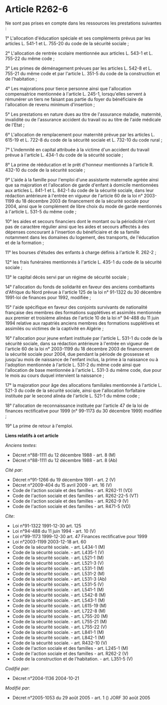 # Article R262-6

Ne sont pas prises en compte dans les ressources les prestations suivantes :

1° L'allocation d'éducation spéciale et ses compléments prévus par les articles L. 541-1 et L. 755-20 du code de la sécurité
sociale ;

2° L'allocation de rentrée scolaire mentionnée aux articles L. 543-1 et L. 755-22 du même code ;

3° Les primes de déménagement prévues par les articles L. 542-8 et L. 755-21 du même code et par l'article L. 351-5 du code
de la construction et de l'habitation ;

4° Les majorations pour tierce personne ainsi que l'allocation compensatrice mentionnée à l'article L. 245-1, lorsqu'elles
servent à rémunérer un tiers ne faisant pas partie du foyer du bénéficiaire de l'allocation de revenu minimum d'insertion ;

5° Les prestations en nature dues au titre de l'assurance maladie, maternité, invalidité ou de l'assurance accident du
travail ou au titre de l'aide médicale de l'Etat ;

6° L'allocation de remplacement pour maternité prévue par les articles L. 615-19 et L. 722-8 du code de la sécurité sociale
et L. 732-10 du code rural ;

7° L'indemnité en capital attribuée à la victime d'un accident du travail prévue à l'article L. 434-1 du code de la sécurité
sociale ;

8° La prime de rééducation et le prêt d'honneur mentionnés à l'article R. 432-10 du code de la sécurité sociale ;

9° L'aide à la famille pour l'emploi d'une assistante maternelle agréée ainsi que sa majoration et l'allocation de garde
d'enfant à domicile mentionnées aux articles L. 841-1 et L. 842-1 du code de la sécurité sociale, dans leur rédaction
antérieure à l'entrée en vigueur de l'article 60 de la loi n° 2003-1199 du 18 décembre 2003 de financement de la sécurité
sociale pour 2004, ainsi que le complément de libre choix du mode de garde mentionnés à l'article L. 531-5 du même code ;

10° les aides et secours financiers dont le montant ou la périodicité n'ont pas de caractère régulier ainsi que les aides et
secours affectés à des dépenses concourant à l'insertion du bénéficiaire et de sa famille notamment dans les domaines du
logement, des transports, de l'éducation et de la formation ;

11° les bourses d'études des enfants à charge définis à l'article R. 262-2 ;

12° les frais funéraires mentionnés à l'article L. 435-1 du code de la sécurité sociale ;

13° le capital décès servi par un régime de sécurité sociale ;

14° l'allocation du fonds de solidarité en faveur des anciens combattants d'Afrique du Nord prévue à l'article 125 de la loi
n° 91-1322 du 30 décembre 1991-loi de finances pour 1992, modifiée ;

15° l'aide spécifique en faveur des conjoints survivants de nationalité française des membres des formations supplétives et
assimilés mentionnée aux premier et troisième alinéas de l'article 10 de la loi n° 94-488 du 11 juin 1994 relative aux
rapatriés anciens membres des formations supplétives et assimilés ou victimes de la captivité en Algérie ;

16° l'allocation pour jeune enfant instituée par l'article L. 531-1 du code de la sécurité sociale, dans sa rédaction
antérieure à l'entrée en vigueur de l'article 60 de la loi n° 2003-1199 du 18 décembre 2003 de financement de la sécurité
sociale pour 2004, due pendant la période de grossesse et jusqu'au mois de naissance de l'enfant inclus, la prime à la
naissance ou à l'adoption mentionnée à l'article L. 531-2 du même code ainsi que l'allocation de base mentionnée à l'article
L. 531-3 du même code, due pour le mois au cours duquel intervient la naissance ;

17° la majoration pour âge des allocations familiales mentionnée à l'article L. 521-3 du code de la sécurité sociale, ainsi
que l'allocation forfaitaire instituée par le second alinéa de l'article L. 521-1 du même code ;

18° l'allocation de reconnaissance instituée par l'article 47 de la loi de finances rectificative pour 1999 (n° 99-1173 du 30
décembre 1999) modifiée ;

19° La prime de retour à l'emploi.

**Liens relatifs à cet article**

_Anciens textes_:

  - Décret n°88-1111 du 12 décembre 1988 - art. 8 (M)
  - Décret n°88-1111 du 12 décembre 1988 - art. 8 (Ab)

_Cité par_:

  - Décret n°91-1266 du 19 décembre 1991 - art. 2 (V)
  - Décret n°2009-404 du 15 avril 2009 - art. 16 (V)
  - Code de l'action sociale et des familles - art. R262-11 (VD)
  - Code de l'action sociale et des familles - art. R262-22-5 (VT)
  - Code de l'action sociale et des familles - art. R262-9 (V)
  - Code de l'action sociale et des familles - art. R471-5 (VD)

_Cite_:

  - Loi n°91-1322 1991-12-30 art. 125
  - Loi n°94-488 du 11 juin 1994 - art. 10 (V)
  - Loi n°99-1173 1999-12-30 art. 47 Finances rectificative pour 1999
  - Loi n°2003-1199 2003-12-18 art. 60
  - Code de la sécurité sociale. - art. L434-1 (M)
  - Code de la sécurité sociale. - art. L435-1 (V)
  - Code de la sécurité sociale. - art. L521-1 (M)
  - Code de la sécurité sociale. - art. L521-3 (V)
  - Code de la sécurité sociale. - art. L531-1 (M)
  - Code de la sécurité sociale. - art. L531-2 (M)
  - Code de la sécurité sociale. - art. L531-3 (Ab)
  - Code de la sécurité sociale. - art. L531-5 (V)
  - Code de la sécurité sociale. - art. L541-1 (M)
  - Code de la sécurité sociale. - art. L542-8 (M)
  - Code de la sécurité sociale. - art. L543-1 (M)
  - Code de la sécurité sociale. - art. L615-19 (M)
  - Code de la sécurité sociale. - art. L722-8 (M)
  - Code de la sécurité sociale. - art. L755-20 (M)
  - Code de la sécurité sociale. - art. L755-21 (M)
  - Code de la sécurité sociale. - art. L755-22 (V)
  - Code de la sécurité sociale. - art. L841-1 (M)
  - Code de la sécurité sociale. - art. L842-1 (M)
  - Code de la sécurité sociale. - art. R432-10 (V)
  - Code de l'action sociale et des familles - art. L245-1 (M)
  - Code de l'action sociale et des familles - art. R262-2 (V)
  - Code de la construction et de l'habitation. - art. L351-5 (V)

_Codifié par_:

  - Décret n°2004-1136 2004-10-21

_Modifié par_:

  - Décret n°2005-1053 du 29 août 2005 - art. 1 () JORF 30 août 2005
